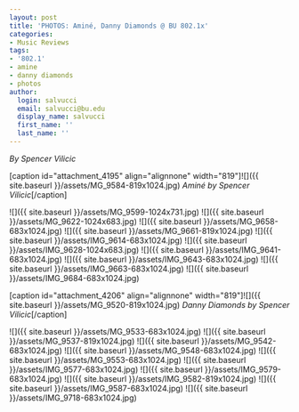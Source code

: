 ```yaml
---
layout: post
title: 'PHOTOS: Aminé, Danny Diamonds @ BU 802.1x'
categories:
- Music Reviews
tags:
- '802.1'
- amine
- danny diamonds
- photos
author:
  login: salvucci
  email: salvucci@bu.edu
  display_name: salvucci
  first_name: ''
  last_name: ''
---
```

_By Spencer Vilicic_

\[caption id="attachment\_4195" align="alignnone" width="819"\]![]({{ site.baseurl }}/assets/MG_9584-819x1024.jpg) _Aminé by Spencer Vilicic_\[/caption\]

![]({{ site.baseurl }}/assets/MG_9599-1024x731.jpg) ![]({{ site.baseurl }}/assets/MG_9622-1024x683.jpg) ![]({{ site.baseurl }}/assets/MG_9658-683x1024.jpg) ![]({{ site.baseurl }}/assets/MG_9661-819x1024.jpg) ![]({{ site.baseurl }}/assets/IMG_9614-683x1024.jpg) ![]({{ site.baseurl }}/assets/IMG_9628-1024x683.jpg) ![]({{ site.baseurl }}/assets/IMG_9641-683x1024.jpg) ![]({{ site.baseurl }}/assets/IMG_9643-683x1024.jpg) ![]({{ site.baseurl }}/assets/IMG_9663-683x1024.jpg) ![]({{ site.baseurl }}/assets/IMG_9684-683x1024.jpg)

\[caption id="attachment\_4206" align="alignnone" width="819"\]![]({{ site.baseurl }}/assets/MG_9520-819x1024.jpg) _Danny Diamonds by Spencer Vilicic_\[/caption\]

![]({{ site.baseurl }}/assets/MG_9533-683x1024.jpg) ![]({{ site.baseurl }}/assets/MG_9537-819x1024.jpg) ![]({{ site.baseurl }}/assets/MG_9542-683x1024.jpg) ![]({{ site.baseurl }}/assets/MG_9548-683x1024.jpg) ![]({{ site.baseurl }}/assets/MG_9553-683x1024.jpg) ![]({{ site.baseurl }}/assets/IMG_9577-683x1024.jpg) ![]({{ site.baseurl }}/assets/IMG_9579-683x1024.jpg) ![]({{ site.baseurl }}/assets/IMG_9582-819x1024.jpg) ![]({{ site.baseurl }}/assets/IMG_9587-683x1024.jpg) ![]({{ site.baseurl }}/assets/IMG_9718-683x1024.jpg)